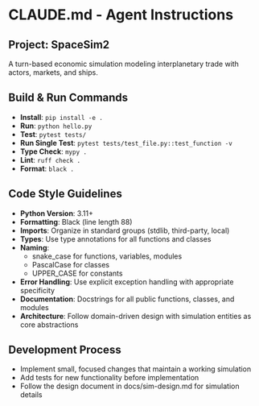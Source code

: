 # CLAUDE.md - Agent Instructions

## Project: SpaceSim2
A turn-based economic simulation modeling interplanetary trade with actors, markets, and ships.

## Build & Run Commands
- **Install**: `pip install -e .`
- **Run**: `python hello.py`
- **Test**: `pytest tests/`
- **Run Single Test**: `pytest tests/test_file.py::test_function -v`
- **Type Check**: `mypy .`
- **Lint**: `ruff check .`
- **Format**: `black .`

## Code Style Guidelines
- **Python Version**: 3.11+
- **Formatting**: Black (line length 88)
- **Imports**: Organize in standard groups (stdlib, third-party, local)
- **Types**: Use type annotations for all functions and classes
- **Naming**: 
  - snake_case for functions, variables, modules
  - PascalCase for classes
  - UPPER_CASE for constants
- **Error Handling**: Use explicit exception handling with appropriate specificity
- **Documentation**: Docstrings for all public functions, classes, and modules
- **Architecture**: Follow domain-driven design with simulation entities as core abstractions

## Development Process
- Implement small, focused changes that maintain a working simulation
- Add tests for new functionality before implementation
- Follow the design document in docs/sim-design.md for simulation details